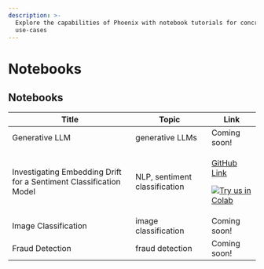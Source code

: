 ```yaml
---
description: >-
  Explore the capabilities of Phoenix with notebook tutorials for concrete
  use-cases
---
```


# Notebooks

## Notebooks

| Title                                                              | Topic                         | Link                                                                                                                                                                                                                                                                                                                                           |
| ------------------------------------------------------------------ | ----------------------------- | ---------------------------------------------------------------------------------------------------------------------------------------------------------------------------------------------------------------------------------------------------------------------------------------------------------------------------------------------- |
| Generative LLM                                                     | generative LLMs               | Coming soon!                                                                                                                                                                                                                                                                                                                                   |
| Investigating Embedding Drift for a Sentiment Classification Model | NLP, sentiment classification | <p><a href="https://github.com/Arize-ai/phoenix/blob/main/tutorials/sentiment_classification_tutorial.ipynb">GitHub Link</a></p><p><a href="https://colab.research.google.com/github/Arize-ai/phoenix/blob/main/tutorials/quickstart.ipynb"><img src="https://colab.research.google.com/assets/colab-badge.svg" alt="Try us in Colab"></a></p> |
| Image Classification                                               | image classification          | Coming soon!                                                                                                                                                                                                                                                                                                                                   |
| Fraud Detection                                                    | fraud detection               | Coming soon!                                                                                                                                                                                                                                                                                                                                   |
